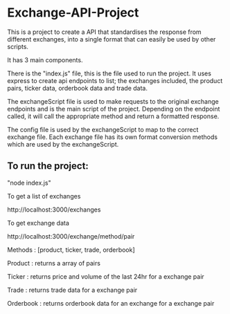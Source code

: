 # Exchange-API-Project

This is a project to create a API that standardises the response from different exchanges, into
a single format that can easily be used by other scripts.

It has 3 main components.

There is the "index.js" file, this is the file used to run the project. It uses express to 
create api endpoints to list; the exchanges included, the product pairs, ticker data, orderbook
data and trade data.

The exchangeScript file is used to make requests to the original exchange endpoints and is the
main script of the project. Depending on the endpoint called, it will call the appropriate method
and return a formatted response.

The config file is used by the exchangeScript to map to the correct exchange file. Each exchange file
has its own format conversion methods which are used by the exchangeScript. 

## To run the project:

"node index.js"

To get a list of exchanges

http://localhost:3000/exchanges

To get exchange data

http://localhost:3000/exchange/method/pair

Methods : [product, ticker, trade, orderbook]

Product : returns a array of pairs

Ticker : returns price and volume of the last 24hr for a exchange pair

Trade : returns trade data for a exchange pair

Orderbook : returns orderbook data for an exchange for a exchange pair

